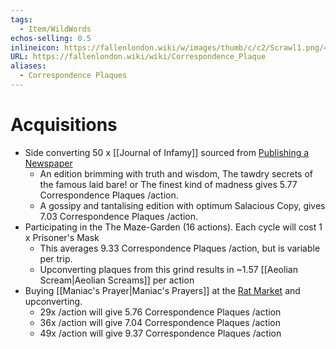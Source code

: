 ```yaml
---
tags:
  - Item/WildWords
echos-selling: 0.5
inlineicon: https://fallenlondon.wiki/w/images/thumb/c/c2/Scrawl1.png/40px-Scrawl1.png
URL: https://fallenlondon.wiki/wiki/Correspondence_Plaque
aliases:
  - Correspondence Plaques
---
```


# Acquisitions 
- Side converting 50 x [[Journal of Infamy]] sourced from [Publishing a Newspaper](https://fallenlondon.wiki/wiki/Publishing_a_Newspaper_(Guide))
	- An edition brimming with truth and wisdom, The tawdry secrets of the famous laid bare! or The finest kind of madness gives 5.77 Correspondence Plaques /action.
	- A gossipy and tantalising edition with optimum Salacious Copy, gives 7.03 Correspondence Plaques /action.
- Participating in the The Maze-Garden (16 actions). Each cycle will cost 1 x Prisoner's Mask
	- This averages 9.33 Correspondence Plaques /action, but is variable per trip.
	- Upconverting plaques from this grind results in ~1.57 [[Aeolian Scream|Aeolian Screams]] per action
- Buying [[Maniac's Prayer|Maniac's Prayers]] at the [Rat Market](https://fallenlondon.wiki/wiki/The_Rat_Market_(Guide)) and upconverting. 
	- 29x /action will give 5.76 Correspondence Plaques /action
	- 36x /action will give 7.04 Correspondence Plaques /action
	- 49x /action will give 9.37 Correspondence Plaques /action